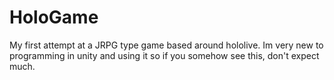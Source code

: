 # HoloGame
My first attempt at a JRPG type game based around hololive. Im very new to programming in unity and using it so if you somehow see this,
don't expect much.
